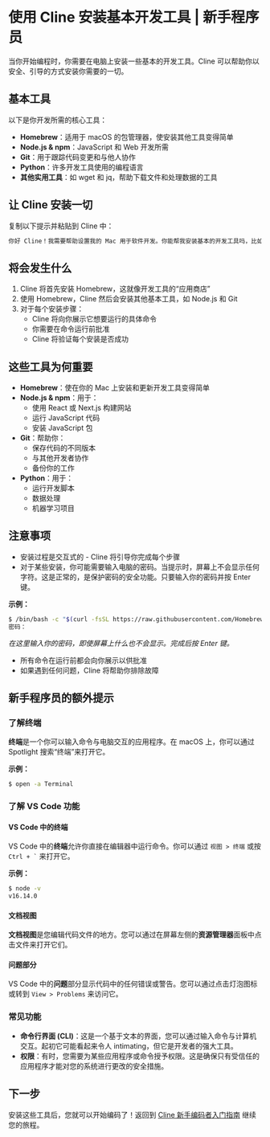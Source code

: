 # 使用 Cline 安装基本开发工具 | 新手程序员

当你开始编程时，你需要在电脑上安装一些基本的开发工具。Cline 可以帮助你以安全、引导的方式安装你需要的一切。

## 基本工具

以下是你开发所需的核心工具：

-   **Homebrew**：适用于 macOS 的包管理器，使安装其他工具变得简单
-   **Node.js & npm**：JavaScript 和 Web 开发所需
-   **Git**：用于跟踪代码变更和与他人协作
-   **Python**：许多开发工具使用的编程语言
-   **其他实用工具**：如 wget 和 jq，帮助下载文件和处理数据的工具

## 让 Cline 安装一切

复制以下提示并粘贴到 Cline 中：

```bash
你好 Cline！我需要帮助设置我的 Mac 用于软件开发。你能帮我安装基本的开发工具吗，比如 Homebrew、Node.js、Git、Python，以及任何其他常用的编码工具？我希望你能一步一步地指导我，解释每种工具的作用，并确保一切都正确安装。
```

## 将会发生什么

1. Cline 将首先安装 Homebrew，这就像开发工具的“应用商店”
2. 使用 Homebrew，Cline 然后会安装其他基本工具，如 Node.js 和 Git
3. 对于每个安装步骤：
    - Cline 将向你展示它想要运行的具体命令
    - 你需要在命令运行前批准
    - Cline 将验证每个安装是否成功

## 这些工具为何重要

-   **Homebrew**：使在你的 Mac 上安装和更新开发工具变得简单
-   **Node.js & npm**：用于：
    -   使用 React 或 Next.js 构建网站
    -   运行 JavaScript 代码
    -   安装 JavaScript 包
-   **Git**：帮助你：
    -   保存代码的不同版本
    -   与其他开发者协作
    -   备份你的工作
-   **Python**：用于：
    -   运行开发脚本
    -   数据处理
    -   机器学习项目

## 注意事项

-   安装过程是交互式的 - Cline 将引导你完成每个步骤
-   对于某些安装，你可能需要输入电脑的密码。当提示时，屏幕上不会显示任何字符。这是正常的，是保护密码的安全功能。只要输入你的密码并按 Enter 键。

**示例：**

```bash
$ /bin/bash -c "$(curl -fsSL https://raw.githubusercontent.com/Homebrew/install/HEAD/install.sh)"
密码：
```

_在这里输入你的密码，即使屏幕上什么也不会显示。完成后按 Enter 键。_

-   所有命令在运行前都会向你展示以供批准
-   如果遇到任何问题，Cline 将帮助你排除故障

## 新手程序员的额外提示

### 了解终端

**终端**是一个你可以输入命令与电脑交互的应用程序。在 macOS 上，你可以通过 Spotlight 搜索“终端”来打开它。

**示例：**

```bash
$ open -a Terminal
```

### 了解 VS Code 功能

#### VS Code 中的终端

VS Code 中的**终端**允许你直接在编辑器中运行命令。你可以通过 `视图 > 终端` 或按 `` Ctrl + ` `` 来打开它。

**示例：**

```bash
$ node -v
v16.14.0
```

#### 文档视图
**文档视图**是您编辑代码文件的地方。您可以通过在屏幕左侧的**资源管理器**面板中点击文件来打开它们。

#### 问题部分

VS Code 中的**问题**部分显示代码中的任何错误或警告。您可以通过点击灯泡图标或转到 `View > Problems` 来访问它。

### 常见功能

-   **命令行界面 (CLI)**：这是一个基于文本的界面，您可以通过输入命令与计算机交互。起初它可能看起来令人 intimating，但它是开发者的强大工具。
-   **权限**：有时，您需要为某些应用程序或命令授予权限。这是确保只有受信任的应用程序才能对您的系统进行更改的安全措施。

## 下一步

安装这些工具后，您就可以开始编码了！返回到 [Cline 新手编码者入门指南](../getting-started-new-coders/README.md) 继续您的旅程。
